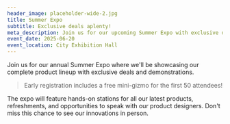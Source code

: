 ```yaml
---
header_image: placeholder-wide-2.jpg
title: Summer Expo
subtitle: Exclusive deals aplenty!
meta_description: Join us for our upcoming Summer Expo with exclusive deals
event_date: 2025-06-20
event_location: City Exhibition Hall
---
```


Join us for our annual Summer Expo where we'll be showcasing our complete product lineup with exclusive deals and demonstrations.

> Early registration includes a free mini-gizmo for the first 50 attendees!

The expo will feature hands-on stations for all our latest products, refreshments, and opportunities to speak with our product designers. Don't miss this chance to see our innovations in person.

